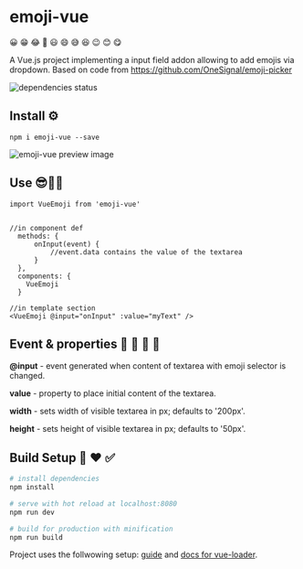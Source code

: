 # emoji-vue

😀 😁 😂 🤣 😃 😄 😅 😆 😉 😊 😋

A Vue.js project implementing a input field addon allowing to add emojis via dropdown.
Based on code from https://github.com/OneSignal/emoji-picker

![dependencies status](https://david-dm.org/shershen08/emoji-vue/status.svg)

## Install ⚙️
```
npm i emoji-vue --save
```

![emoji-vue preview image](https://i.imgur.com/KMo0Pgv.png)


## Use 😎👌🏻


```
import VueEmoji from 'emoji-vue'


//in component def
  methods: {
      onInput(event) {
          //event.data contains the value of the textarea
      }
  },
  components: {
    VueEmoji
  }

//in template section
<VueEmoji @input="onInput" :value="myText" />
```

## Event & properties 📕 📗 📘 📙

**@input** - event generated when content of textarea with emoji selector is changed.

**value**  - property to place initial content of the textarea.

**width** - sets width of visible textarea in px; defaults to '200px'.

**height** - sets height of visible textarea in px; defaults to '50px'.


## Build Setup 🧠 ❤️ ✅

``` bash
# install dependencies
npm install

# serve with hot reload at localhost:8080
npm run dev

# build for production with minification
npm run build
```

Project uses the follwowing setup: [guide](http://vuejs-templates.github.io/webpack/) and [docs for vue-loader](http://vuejs.github.io/vue-loader).
